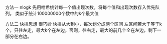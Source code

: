 方法一 nlogk
先用哈希统计每一个值出现次数，将每个值和出现次数存入优先队列。
类似于统计100000000个数中的k个最大值

方法二 快排思想 很巧妙
快排从大到小，每次划分成两个区间
左区间若大于等于k个，只往左走，最大k个在左边。否则，往右走，最大的前几个全在左边，剩下一部分在右边。
